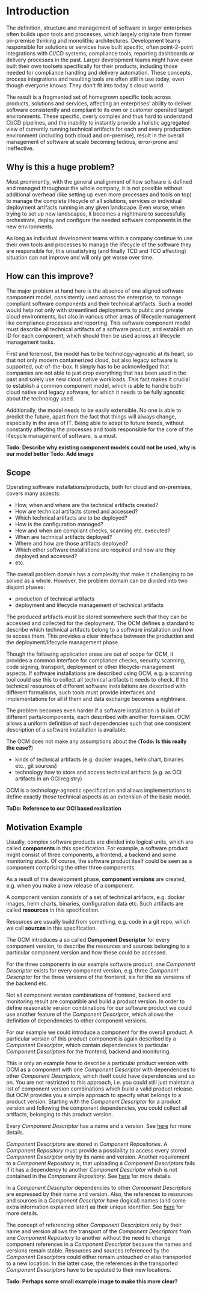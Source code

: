 # Introduction

The definition, structure and management of software in larger enterprises often builds upon tools and processes, which
largely originate from former on-premise thinking and monolithic architectures. Development teams responsible for
solutions or services have built specific, often point-2-point integrations with CI/CD systems, compliance tools,
reporting dashboards or delivery processes in the past. Larger development teams might have even built their own
toolsets specifically for their products, including those needed for compliance handling and delivery automation.
These concepts, process integrations and resulting tools are often still in use today, even though everyone knows:
They don't fit into today's cloud world.

The result is a fragmented set of homegrown specific tools across products, solutions and services, affecting an enterprises' ability to deliver
software consistently and compliant to its own or customer operated target environments. These specific, overly complex and thus hard to understand CI/CD pipelines, and the inability to instantly
provide a holistic aggregated view of currently running technical artifacts for each and every production environment
(including both cloud and on-premise), result in the overall management of software at scale becoming tedious, error-prone and
ineffective.

## Why is this a huge problem?

Most prominently, with the general unalignment of how software is defined and managed throughout the whole company,
it is not possible without additional overhead (like setting up even more processes and tools on top) to manage
the complete lifecycle of all solutions, services or individual deployment artifacts running in any
given landscape. Even worse, when trying to set up new landscapes, it becomes a nightmare to successfully orchestrate, deploy and configure the needed software components in the new environments.

As long as individual development teams within a company continue to use their own tools and processes to manage the
lifecycle of the software they are responsible for, this unsatisfying (and finally TCD and TCO affecting) situation can
not improve and will only get worse over time.

## How can this improve?
The major problem at hand here is the absence of one aligned software component model, consistently used across the
enterprise, to manage compliant software components and their technical artifacts. Such
a model would help not only with streamlined deployments to public and private cloud environments, but also in various
other areas of lifecycle management like compliance processes and reporting. This software component model must describe all technical artifacts of a software product, and establish an ID for each component, which should then be used across all lifecycle management tasks.

First and foremost, the model has to be technology-agnostic at its heart, so that not only modern containerized cloud,
but also legacy software is supported, out-of-the-box. It simply has to be acknowledged that companies are not able to
just drop everything that has been used in the past and solely use new cloud native workloads. This fact makes it
crucial to establish a common component model, which is able to handle both cloud native and legacy software, for which
it needs to be fully agnostic about the technology used.

Additionally, the model needs to be easily extensible. No one is able to
predict the future, apart from the fact that things will always change, especially in the area of IT. Being able to
adapt to future trends, without constantly affecting the processes and tools responsible for the core of the lifecycle
management of software, is a must.

**Todo: Describe why existing component models could not be used, why is our model better**
**Todo: Add image**

## Scope

Operating software installations/products, both for cloud and on-premises, covers many aspects:

- How, when and where are the technical artifacts created?
- How are technical artifacts stored and accessed?
- Which technical artifacts are to be deployed?
- How is the configuration managed?
- How and when are compliant checks, scanning etc. executed?
- When are technical artifacts deployed?
- Where and how are those artifacts deployed?
- Which other software installations are required and how are they deployed and accessed?
- etc.

The overall problem domain has a complexity that make it challenging to be solved as a whole.
However, the problem domain can be divided into two disjoint phases:

- production of technical artifacts
- deployment and lifecycle management of technical artifacts

The produced artifacts must be stored somewhere such that they can be accessed and collected for the deployment.
The OCM defines a standard to describe which technical artifacts belong to a software installation and how to
access them. This provides a clear interface between the production and the deployment/lifecycle management phase.

Though the following application areas are out of scope for OCM, it provides a common interface for
compliance checks, security scanning, code signing, transport, deployment or other lifecycle-management aspects.
If software installations are described using OCM, e.g. a scanning tool could use this to collect all technical
artifacts it needs to check. If the technical resources of different software installations are described with different
formalisms, such tools must provide interfaces and implementations for all if them and data exchange becomes a nightmare.

The problem becomes even harder if a software installation is build of different parts/components, each described with
another formalism. OCM allows a uniform definition of such dependencies such that one consistent description of 
a software installation is available.

The OCM does not make any assumptions about the (**Todo: Is this really the case?**)

- kinds of technical artifacts (e.g. docker images, helm chart, binaries etc., git sources)
- technology how to store and access technical artifacts (e.g. as OCI artifacts in an OCI registry)

OCM is a technology-agnostic specification and allows implementations to define exactly those technical aspects
as an extension of the basic model.

**ToDo: Reference to our OCI based realization**

## Motivation Example

Usually, complex software products are divided into logical units, which are called **components** in this specification.
For example, a software product might consist of three components, a frontend, a backend and some monitoring stack.
Of course, the software product itself could be seen as a component comprising the other three components.

As a result of the development phase, **component versions** are created, e.g. when you make a new release of a component.

A component version consists of a set of technical artifacts, e.g. docker images, helm charts, binaries,
configuration data etc. Such artifacts are called **resources** in this specification. 

Resources are usually build from something, e.g. code in a git repo, which we call **sources** in this specification.

The OCM introduces a so called **Component Descriptor** for every component version, to describe the resources and sources 
belonging to a particular component version and how these could be accessed.

For the three components in our example software product, one *Component Descriptor* exists for every component version,
e.g. three *Component Descriptor* for the three versions of the frontend, six for the six versions of the backend etc.

Not all component version combinations of frontend, backend and monitoring result are compatible and build a product version.
In order to define reasonable version combinations for our software product we could use another feature of
the *Component Descriptor*, which allows the definition of dependencies to other component versions. 

For our example we could introduce a component for the overall product. A particular version of this product component 
is again described by a *Component Descriptor*, which contain dependencies to particular *Component Descriptors* for the
frontend, backend and monitoring.

This is only an example how to describe a particular product version with OCM as a component with one 
*Component Descriptor* with dependencies to other *Component Descriptors*, which itself could have dependencies and so on.
You are not restricted to this approach, i.e. you could still just maintain a list of component version combinations which
build a valid product release. But OCM provides you a simple approach to specify what belongs to a product version.
Starting with the *Component Descriptor* for a product version and following the component dependencies, you could
collect all artifacts, belonging to this product version.

Every *Component Descriptor* has a name and a version. See [here](02-component-descriptor.md#name-and-version) for more details.

*Component Descriptors* are stored in *Component Repositories*. A *Component Repository* must provide a possibility
to access every stored *Component Descriptor* only by its name and version. Another requirement to a
*Component Repository* is, that uploading a *Component Descriptors* fails if it has a dependency to another
*Component Descriptor* which is not contained in the *Component Repository*.
See [here](03-component-repository.md#component-repository-specification) for more details.

In a *Component Descriptor* dependencies to other *Component Descriptors* are expressed by their name and version. 
Also, the references to resources and sources in a *Component Descriptor* have (logical) names
(and some extra information explained later) as their unique identifier.
See [here](02-component-descriptor.md#component-references) for more details. 

The concept of referencing other *Component Descriptors* only by their name and version allows the transport of
the *Component Descriptors* from one *Component Repository* to another without the need to change component
references in a *Component Descriptor* because the names and versions remain stable. Resources and sources
referenced by the *Component Descriptors* could either remain untouched or also transported to a new location. In the
latter case, the references in the transported *Component Descriptors* have to be updated to their new locations.

**Todo: Perhaps some small example image to make this more clear?**
